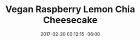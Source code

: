 ---
title: Vegan Raspberry Lemon Chia Cheesecake
date: 2017-02-20 00:12:15 -06:00
categories:
- recipe
tags:
- raspberry
- vegan
- cheesecake
- freeze
- make-ahead
layout: recipe
image: ''
source: Love and Lemons
sourceURL: https://www.loveandlemons.com/raw-raspberry-lemon-chia-cheesecake
sourceAuthor: ''
yield: Makes one 8x4" loaf
authorNote: ''
personalNote: ''
totalTime: ''
prepTime: ''
handsoffTime: ''
cookTime: ''
chillTime: overnight
assemblyTime: ''
reheatTime: ''
ingredients: |-
  ¼ cup soy sauce
  2 tablespoons Worcestershire sauce
  3 tablespoons minced garlic, from jar is fine
  1 teaspoon garlic powder
  ½ teaspoon onion powder
---